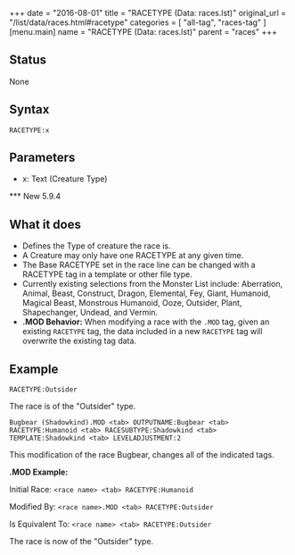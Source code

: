 +++
date = "2016-08-01"
title = "RACETYPE (Data: races.lst)"
original_url = "/list/data/races.html#racetype"
categories = [ "all-tag", "races-tag" ]
[menu.main]
    name = "RACETYPE (Data: races.lst)"
    parent = "races"
+++

## Status

None

## Syntax

`RACETYPE:x`

## Parameters

-   x: Text (Creature Type)



<span id="racetype"></span> \*\*\* New 5.9.4

What it does
------------

-   Defines the Type of creature the race is.
-   A Creature may only have one RACETYPE at any given time.
-   The Base RACETYPE set in the race line can be changed with a
    RACETYPE tag in a template or other file type.
-   Currently existing selections from the Monster List include:
    Aberration, Animal, Beast, Construct, Dragon, Elemental, Fey, Giant,
    Humanoid, Magical Beast, Monstrous Humanoid, Ooze, Outsider, Plant,
    Shapechanger, Undead, and Vermin.
-   **.MOD Behavior:** When modifying a race with the `.MOD` tag, given
    an existing `RACETYPE` tag, the data included in a new `RACETYPE`
    tag will overwrite the existing tag data.

Example
-------

`RACETYPE:Outsider`

The race is of the "Outsider" type.

`Bugbear (Shadowkind).MOD <tab> OUTPUTNAME:Bugbear <tab> RACETYPE:Humanoid <tab> RACESUBTYPE:Shadowkind <tab> TEMPLATE:Shadowkind <tab> LEVELADJUSTMENT:2`

This modification of the race Bugbear, changes all of the indicated
tags.

**.MOD Example:**

Initial Race: `<race name> <tab> RACETYPE:Humanoid`

Modified By: `<race name>.MOD <tab> RACETYPE:Outsider`

Is Equivalent To: `<race name> <tab> RACETYPE:Outsider`

The race is now of the "Outsider" type.

